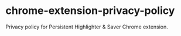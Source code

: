 # chrome-extension-privacy-policy
Privacy policy for Persistent Highlighter &amp; Saver Chrome extension.
